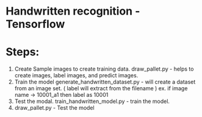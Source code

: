 # Handwritten recognition - Tensorflow

# Steps:
1. Create Sample images to create training data.
   draw_pallet.py - helps to create images, label images, and predict images.
3. Train the model
   generate_handwritten_dataset.py -  will create a dataset from an  image set. ( label will extract from the filename )
   ex.  if image name -> 10001_a1 then label as 10001
3. Test the modal.
   train_handwritten_model.py - train the model.
4. draw_pallet.py - Test the model
